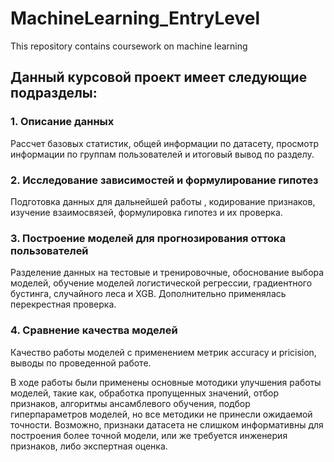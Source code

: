 # MachineLearning_EntryLevel
This repository contains coursework on machine learning


## **Данный курсовой проект имеет следующие подразделы:**
### 1. Описание данных 

Рассчет базовых статистик, общей информации по датасету, просмотр информации по группам пользователей и итоговый вывод по разделу.


### 2. Исследование зависимостей и формулирование гипотез

Подготовка данных для дальнейшей работы , кодирование признаков, изучение взаимосвязей, формулировка гипотез и их проверка.


### 3. Построение моделей для прогнозирования оттока пользователей

Разделение данных на тестовые и тренировочные, обоснование выбора моделей, обучение моделей логистической регрессии, градиентного бустинга, случайного леса и XGB. Дополнительно применялась перекрестная проверка.


### 4. Сравнение качества моделей

Качество работы моделей с применением метрик accuracy и pricision, выводы по проведенной работе.



В ходе работы были применены основные мотодики улучшения работы моделей, такие как, обработка пропущенных значений, отбор признаков, алгоритмы ансамблевого обучения, подбор гиперпараметров моделей, но все методики не принесли ожидаемой точности. Возможно, признаки датасета не слишком информативны для построения более точной модели, или же требуется инженерия признаков, либо экспертная оценка.
